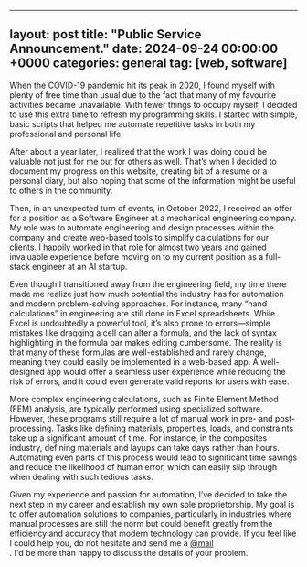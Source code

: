 
---
layout: post
title:  "Public Service Announcement."
date:   2024-09-24 00:00:00 +0000
categories: general
tag: [web, software]
---

When the COVID-19 pandemic hit its peak in 2020, I found myself with plenty of free time than usual due to the fact that 
many of my favourite activities became unavailable. 
With fewer things to occupy myself, I decided to use this extra time to refresh my programming skills.
I started with simple, basic scripts that helped me automate repetitive tasks in both my professional and personal life.

After about a year later, I realized that the work I was doing could be valuable not just for me but for others as well. 
That’s when I decided to document my progress on this website, creating bit of a resume or a personal diary, 
but also hoping that some of the information might be useful to others in the community.

Then, in an unexpected turn of events, in October 2022, I received an offer for a position as a Software Engineer at a mechanical engineering company. 
My role was to automate engineering and design processes within the company and create web-based tools to simplify calculations for our clients. 
I happily worked in that role for almost two years and gained invaluable experience before moving on to my current position as a full-stack engineer at an AI startup.

Even though I transitioned away from the engineering field, my time there made me realize just how much potential the industry has for automation and modern problem-solving approaches. 
For instance, many “hand calculations” in engineering are still done in Excel spreadsheets. While Excel is undoubtedly a powerful tool, 
it’s also prone to errors—simple mistakes like dragging a cell can alter a formula, and the lack of syntax highlighting in the formula bar makes editing cumbersome. 
The reality is that many of these formulas are well-established and rarely change, meaning they could easily be implemented in a web-based app. 
A well-designed app would offer a seamless user experience while reducing the risk of errors, and it could even generate valid reports for users with ease.

More complex engineering calculations, such as Finite Element Method (FEM) analysis, are typically performed using specialized software. 
However, these programs still require a lot of manual work in pre- and post-processing. 
Tasks like defining materials, properties, loads, and constraints take up a significant amount of time. 
For instance, in the composites industry, defining materials and layups can take days rather than hours. 
Automating even parts of this process would lead to significant time savings and reduce the likelihood of human error, which can easily slip through when dealing with such tedious tasks.

Given my experience and passion for automation, I’ve decided to take the next step in my career and establish my own sole proprietorship. 
My goal is to offer automation solutions to companies, particularly in industries where manual processes are still the norm but could benefit greatly from the efficiency and accuracy that modern technology can provide.
If you feel like I could help you, do not hesitate and send me a <a href="mailto:przemek@furmanp.com">@mail</a><br>.
I'd be more than happy to discuss the details of your problem.
